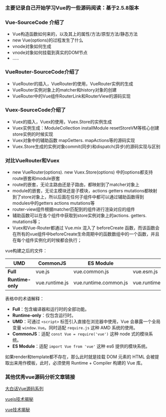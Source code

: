 ### 主要记录自己开始学习Vue的一些源码阅读：基于2.5.8版本

### Vue-SourceCode 介绍了

* Vue构造函数如何来的，以及其上的属性/方法/原型方法/静态方法
* new Vue(options)的过程发生了什么
* vnode对象如何生成
* vnode对象如何挂载到真实的DOM节点
* …..

### VueRouter-SourceCode介绍了

* VueRouter的插入，VueRouter的使用，VueRouter实例的生成
* VueRouter实例对象上的matcher和history对象的创建
* VueRouter中的Vue组件RouterLink和RouterView的源码实现

### Vuex-SourceCode介绍了

* Vuex的插入，Vuex的使用，Vuex.Store的实例生成
* Vuex实例生成：ModuleCollection installModule resetStoreVM等核心创建store实例的时候实现
* Vuex对象中的辅助函数 mapGetters. mapActions等的源码实现
* Vuex.Store生成的实例对象commit(同步)和dispatch(异步)的源码实现与区别

### 对比VueRouter和Vuex

* new VueRouter(options).   new Vuex.Store(options) 中的options都支持route嵌套和module嵌套
* route的嵌套，无论主路由还是子路由，都映射到了matcher对象上
* module的嵌套，无论主模块还是子模块，actions getters mutations都映射到了store对象上，所以后面在任何子组件中都可以通过辅助函数得到modules中的getters actions mutations等
* router-view组件根据matcher匹配到的组件进行渲染对应的组件
* 辅助函数可以在各个组件中获取到store实例对象上的actions. getters. mutations等；
* Vuex和Vue-Router都通过 Vue.mix 混入了 beforeCreate 函数，而该函数会在所有的vue组件中beforeCreate生命周期中的函数数组中的一个函数，并且在每个组件实例化的时候都会执行；

vue构建之后的文件：

| UMD              | CommonJS       | ES Module             |                    |
| ---------------- | -------------- | --------------------- | ------------------ |
| **Full**         | vue.js         | vue.common.js         | vue.esm.js         |
| **Runtime-only** | vue.runtime.js | vue.runtime.common.js | vue.runtime.esm.js |

表格中的术语解释：

- **Full**：包含编译器和运行时的全部功能。
- **Runtime-only**：仅包含运行时。
- **UMD**：可通过 `<script>` 标签引入直接在浏览器中使用，Vue 会暴露一个全局变量 `window.Vue`。同时适配 `require.js` 这种 AMD 系统的使用。
- **CommonJS**：适配 `const Vue = require('vue')` 这种 node 式的模块系统。
- **ES Module**：适配 `import Vue from 'vue'` 这种 es6 提供的模块系统。

如果render和template都不存在，那么此时就是挂载 DOM 元素的 HTML 会被提取出来用作模板，此时，必须使用 Runtime + Compiler 构建的 Vue 库。 

### 其他优秀vue源码分析文章链接

[大白话Vue源码系列](https://www.cnblogs.com/iovec/category/1133262.html)

[vuejs技术揭秘](https://ustbhuangyi.github.io/vue-analysis/prepare/directory.html#compiler)

[vue技术揭秘](http://hcysun.me/vue-design/art/81vue-lexical-analysis.html)